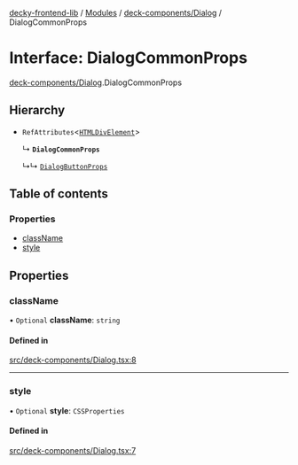 [decky-frontend-lib](../README.md) / [Modules](../modules.md) / [deck-components/Dialog](../modules/deck_components_Dialog.md) / DialogCommonProps

# Interface: DialogCommonProps

[deck-components/Dialog](../modules/deck_components_Dialog.md).DialogCommonProps

## Hierarchy

- `RefAttributes`<[`HTMLDivElement`]( https://developer.mozilla.org/en-US/docs/Web/API/HTMLDivElement )\>

  ↳ **`DialogCommonProps`**

  ↳↳ [`DialogButtonProps`](deck_components_Dialog.DialogButtonProps.md)

## Table of contents

### Properties

- [className](deck_components_Dialog.DialogCommonProps.md#classname)
- [style](deck_components_Dialog.DialogCommonProps.md#style)

## Properties

### className

• `Optional` **className**: `string`

#### Defined in

[src/deck-components/Dialog.tsx:8](https://github.com/SteamDeckHomebrew/decky-frontend-lib/blob/a074277/src/deck-components/Dialog.tsx#L8)

___

### style

• `Optional` **style**: `CSSProperties`

#### Defined in

[src/deck-components/Dialog.tsx:7](https://github.com/SteamDeckHomebrew/decky-frontend-lib/blob/a074277/src/deck-components/Dialog.tsx#L7)
